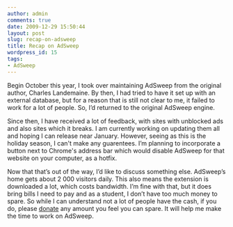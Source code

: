 ```yaml
---
author: admin
comments: true
date: 2009-12-29 15:50:44
layout: post
slug: recap-on-adsweep
title: Recap on AdSweep
wordpress_id: 15
tags:
- AdSweep
---
```


Begin October this year, I took over maintaining AdSweep from the original author, Charles Landemaine. By then, I had tried to have it set up with an external database, but for a reason that is still not clear to me, it failed to work for a lot of people. So, I’d returned to the original AdSweep engine.

<!-- more -->

Since then, I have received a lot of feedback, with sites with unblocked ads and also sites which it breaks. I am currently working on updating them all and hoping I can release near January. However, seeing as this is the holiday season, I can't make any guarentees. I’m planning to incorporate a button next to Chrome's address bar which would disable AdSweep for that website on your computer, as a hotfix.

Now that that’s out of the way, I’d like to discuss something else. AdSweep’s home gets about 2 000 visitors daily. This also means the extension is downloaded a lot, which costs bandwidth. I’m fine with that, but it does bring bills I need to pay and as a student, I don’t have too much money to spare. So while I can understand not a lot of people have the cash, if you do, please [donate](http://arienh4.net/donate/) any amount you feel you can spare. It will help me make the time to work on AdSweep.
